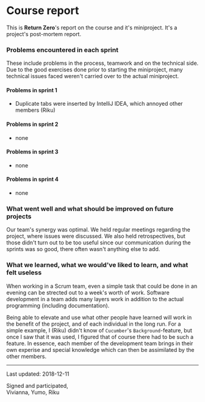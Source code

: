 # Course report

This is **Return Zero**'s report on the course and it's miniproject. It's a project's post-mortem report.

### Problems encountered in each sprint

These include problems in the process, teamwork and on the technical side. Due to the good exercises done prior to starting the miniproject, many technical issues faced weren't carried over to the actual miniproject.

#### Problems in sprint 1
* Duplicate tabs were inserted by IntelliJ IDEA, which annoyed other members (Riku)

#### Problems in sprint 2
* none

#### Problems in sprint 3
* none

#### Problems in sprint 4
* none

### What went well and what should be improved on future projects

Our team's synergy was optimal. We held regular meetings regarding the project, where issues were discussed. We also held retrospectives, but those didn't turn out to be too useful since our communication during the sprints was so good, there often wasn't anything else to add.

### What we learned, what we would've liked to learn, and what felt useless

When working in a Scrum team, even a simple task that could be done in an evening can be strected out to a week's worth of work. Software development in a team adds many layers work in addition to the actual programming (including documentation).

Being able to elevate and use what other people have learned will work in the benefit of the project, and of each individual in the long run. For a simple example, I (Riku) didn't know of `Cucumber`'s `Background`-feature, but once I saw that it was used, I figured that of course there had to be such a feature. In essence, each member of the development team brings in their own experise and special knowledge which can then be assimilated by the other members.

---

Last updated: 2018-12-11

Signed and participated,  
Vivianna, Yumo, Riku

